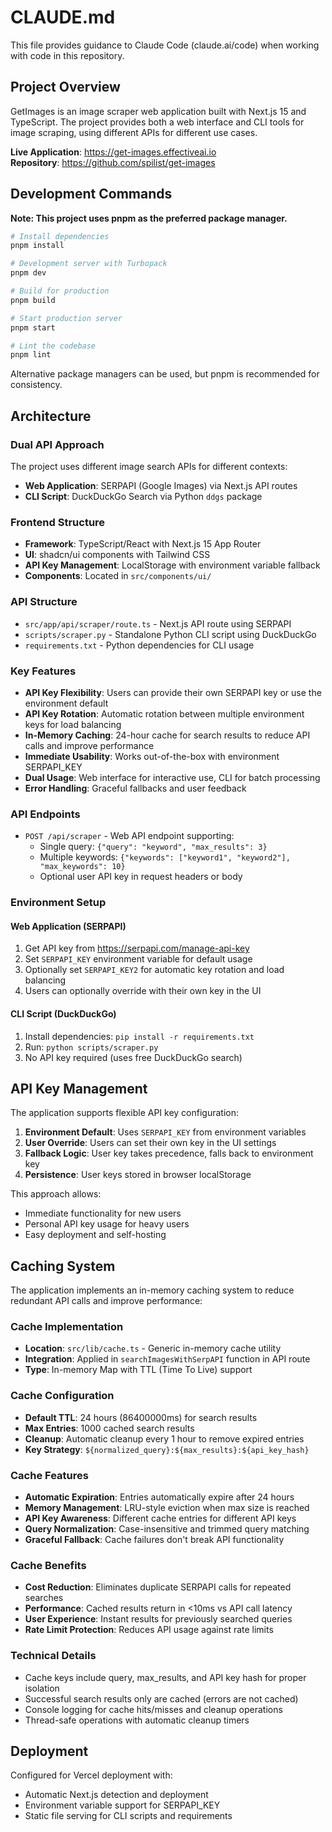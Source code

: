 # CLAUDE.md

This file provides guidance to Claude Code (claude.ai/code) when working with code in this repository.

## Project Overview

GetImages is an image scraper web application built with Next.js 15 and TypeScript. The project provides both a web interface and CLI tools for image scraping, using different APIs for different use cases.

**Live Application**: https://get-images.effectiveai.io  
**Repository**: https://github.com/spilist/get-images

## Development Commands

**Note: This project uses pnpm as the preferred package manager.**

```bash
# Install dependencies
pnpm install

# Development server with Turbopack
pnpm dev

# Build for production
pnpm build

# Start production server
pnpm start

# Lint the codebase
pnpm lint
```

Alternative package managers can be used, but pnpm is recommended for consistency.

## Architecture

### Dual API Approach
The project uses different image search APIs for different contexts:
- **Web Application**: SERPAPI (Google Images) via Next.js API routes
- **CLI Script**: DuckDuckGo Search via Python `ddgs` package

### Frontend Structure
- **Framework**: TypeScript/React with Next.js 15 App Router
- **UI**: shadcn/ui components with Tailwind CSS
- **API Key Management**: LocalStorage with environment variable fallback
- **Components**: Located in `src/components/ui/`

### API Structure
- `src/app/api/scraper/route.ts` - Next.js API route using SERPAPI
- `scripts/scraper.py` - Standalone Python CLI script using DuckDuckGo
- `requirements.txt` - Python dependencies for CLI usage

### Key Features
- **API Key Flexibility**: Users can provide their own SERPAPI key or use the environment default
- **API Key Rotation**: Automatic rotation between multiple environment keys for load balancing
- **In-Memory Caching**: 24-hour cache for search results to reduce API calls and improve performance
- **Immediate Usability**: Works out-of-the-box with environment SERPAPI_KEY
- **Dual Usage**: Web interface for interactive use, CLI for batch processing
- **Error Handling**: Graceful fallbacks and user feedback

### API Endpoints
- `POST /api/scraper` - Web API endpoint supporting:
  - Single query: `{"query": "keyword", "max_results": 3}`
  - Multiple keywords: `{"keywords": ["keyword1", "keyword2"], "max_keywords": 10}`
  - Optional user API key in request headers or body

### Environment Setup

#### Web Application (SERPAPI)
1. Get API key from https://serpapi.com/manage-api-key
2. Set `SERPAPI_KEY` environment variable for default usage
3. Optionally set `SERPAPI_KEY2` for automatic key rotation and load balancing
4. Users can optionally override with their own key in the UI

#### CLI Script (DuckDuckGo)
1. Install dependencies: `pip install -r requirements.txt`
2. Run: `python scripts/scraper.py`
3. No API key required (uses free DuckDuckGo search)

## API Key Management

The application supports flexible API key configuration:

1. **Environment Default**: Uses `SERPAPI_KEY` from environment variables
2. **User Override**: Users can set their own key in the UI settings
3. **Fallback Logic**: User key takes precedence, falls back to environment key
4. **Persistence**: User keys stored in browser localStorage

This approach allows:
- Immediate functionality for new users
- Personal API key usage for heavy users
- Easy deployment and self-hosting

## Caching System

The application implements an in-memory caching system to reduce redundant API calls and improve performance:

### Cache Implementation
- **Location**: `src/lib/cache.ts` - Generic in-memory cache utility
- **Integration**: Applied in `searchImagesWithSerpAPI` function in API route
- **Type**: In-memory Map with TTL (Time To Live) support

### Cache Configuration
- **Default TTL**: 24 hours (86400000ms) for search results
- **Max Entries**: 1000 cached search results
- **Cleanup**: Automatic cleanup every 1 hour to remove expired entries
- **Key Strategy**: `${normalized_query}:${max_results}:${api_key_hash}`

### Cache Features
- **Automatic Expiration**: Entries automatically expire after 24 hours
- **Memory Management**: LRU-style eviction when max size is reached
- **API Key Awareness**: Different cache entries for different API keys
- **Query Normalization**: Case-insensitive and trimmed query matching
- **Graceful Fallback**: Cache failures don't break API functionality

### Cache Benefits
- **Cost Reduction**: Eliminates duplicate SERPAPI calls for repeated searches
- **Performance**: Cached results return in <10ms vs API call latency
- **User Experience**: Instant results for previously searched queries
- **Rate Limit Protection**: Reduces API usage against rate limits

### Technical Details
- Cache keys include query, max_results, and API key hash for proper isolation
- Successful search results only are cached (errors are not cached)
- Console logging for cache hits/misses and cleanup operations
- Thread-safe operations with automatic cleanup timers

## Deployment

Configured for Vercel deployment with:
- Automatic Next.js detection and deployment
- Environment variable support for SERPAPI_KEY
- Static file serving for CLI scripts and requirements